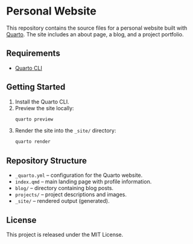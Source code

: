 # Personal Website

This repository contains the source files for a personal website built with [Quarto](https://quarto.org). The site includes an about page, a blog, and a project portfolio.

## Requirements
- [Quarto CLI](https://quarto.org/docs/get-started/)

## Getting Started
1. Install the Quarto CLI.
2. Preview the site locally:
   ```bash
   quarto preview
   ```
3. Render the site into the `_site/` directory:
   ```bash
   quarto render
   ```

## Repository Structure
- `_quarto.yml` – configuration for the Quarto website.
- `index.qmd` – main landing page with profile information.
- `blog/` – directory containing blog posts.
- `projects/` – project descriptions and images.
- `_site/` – rendered output (generated).

## License
This project is released under the MIT License.
